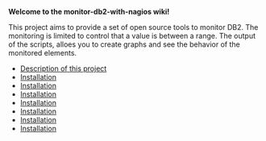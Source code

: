 **Welcome to the monitor-db2-with-nagios wiki!**

This project aims to provide a set of open source tools to monitor DB2. The monitoring is limited to control that a value is between a range. The output of the scripts, alloes you to create graphs and see the behavior of the monitored elements.

* [Description of this project](Description)
* [Installation](/Installation)
* [Installation](../Installation)
* [Installation](wiki/Installation)
* [Installation](/wiki/Installation)
* [Installation](./Installation)
* [Installation](../Installation)
* [Installation](Installation)
